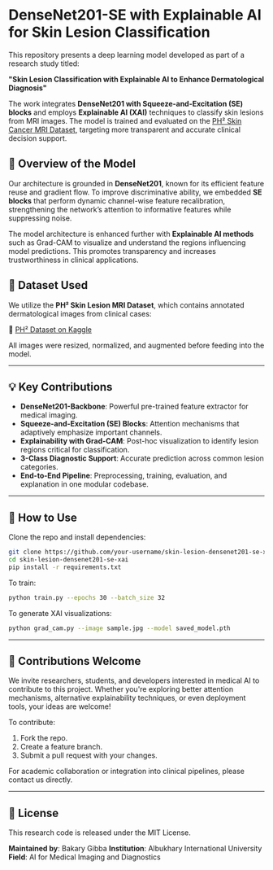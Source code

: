 

# DenseNet201-SE with Explainable AI for Skin Lesion Classification

This repository presents a deep learning model developed as part of a research study titled:

**"Skin Lesion Classification with Explainable AI to Enhance Dermatological Diagnosis"**

The work integrates **DenseNet201 with Squeeze-and-Excitation (SE) blocks** and employs **Explainable AI (XAI)** techniques to classify skin lesions from MRI images. The model is trained and evaluated on the [PH² Skin Cancer MRI Dataset](https://www.kaggle.com/datasets/rashidul0/ph2-skin-cancer-classification), targeting more transparent and accurate clinical decision support.


## 🧠 Overview of the Model

Our architecture is grounded in **DenseNet201**, known for its efficient feature reuse and gradient flow. To improve discriminative ability, we embedded **SE blocks** that perform dynamic channel-wise feature recalibration, strengthening the network’s attention to informative features while suppressing noise.

The model architecture is enhanced further with **Explainable AI methods** such as Grad-CAM to visualize and understand the regions influencing model predictions. This promotes transparency and increases trustworthiness in clinical applications.


## 📂 Dataset Used

We utilize the **PH² Skin Lesion MRI Dataset**, which contains annotated dermatological images from clinical cases:

📌 [PH² Dataset on Kaggle](https://www.kaggle.com/datasets/rashidul0/ph2-skin-cancer-classification)

All images were resized, normalized, and augmented before feeding into the model.

---

## 💡 Key Contributions

- **DenseNet201-Backbone**: Powerful pre-trained feature extractor for medical imaging.
- **Squeeze-and-Excitation (SE) Blocks**: Attention mechanisms that adaptively emphasize important channels.
- **Explainability with Grad-CAM**: Post-hoc visualization to identify lesion regions critical for classification.
- **3-Class Diagnostic Support**: Accurate prediction across common lesion categories.
- **End-to-End Pipeline**: Preprocessing, training, evaluation, and explanation in one modular codebase.

---

## 🚀 How to Use

Clone the repo and install dependencies:

```bash
git clone https://github.com/your-username/skin-lesion-densenet201-se-xai.git
cd skin-lesion-densenet201-se-xai
pip install -r requirements.txt
````

To train:

```bash
python train.py --epochs 30 --batch_size 32
```

To generate XAI visualizations:

```bash
python grad_cam.py --image sample.jpg --model saved_model.pth
```

---

## 🤝 Contributions Welcome

We invite researchers, students, and developers interested in medical AI to contribute to this project. Whether you're exploring better attention mechanisms, alternative explainability techniques, or even deployment tools, your ideas are welcome!

To contribute:

1. Fork the repo.
2. Create a feature branch.
3. Submit a pull request with your changes.

For academic collaboration or integration into clinical pipelines, please contact us directly.

---

## 📜 License

This research code is released under the MIT License.

**Maintained by**: Bakary Gibba
**Institution**: Albukhary International University
**Field**: AI for Medical Imaging and Diagnostics

```
